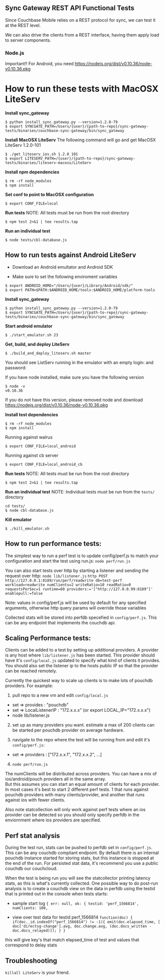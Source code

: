 ## Sync Gateway REST API Functional Tests

Since Couchbase Mobile relies on a REST protocol for sync, we can test it at the REST level.

We can also drive the clients from a REST interface, having them apply load to server components.

### Node.js
Important!! For Android, you need https://nodejs.org/dist/v0.10.36/node-v0.10.36.pkg

# How to run these tests with MacOSX LiteServ

**Install sync_gateway**
```
$ python install_sync_gateway.py --version=1.2.0-79
$ export SYNCGATE_PATH=/Users/{user}/{path-to-repo}/sync-gateway-tests/binaries/couchbase-sync-gateway/bin/sync_gateway
```

**Install MacOSX LiteServ**
The following command will go and get MacOSX LiteServ 1.2.0-101
```
$ ./get_liteserv_ios.sh 1.2.0 101
$ export LITESERV_PATH=/{user}/{path-to-repo}/sync-gateway-tests/binaries/liteserv-macosx/LiteServ
```

**Install npm dependencies**
```
$ rm -rf node_modules
$ npm install
```

**Set conf to point to MacOSX configuration**
```
$ export CONF_FILE=local
```


**Run tests**
NOTE: All tests must be run from the root directory

```
$ npm test 2>&1 | tee results.tap
```

**Run an individual test**

```
$ node tests/cbl-database.js
```

## How to run tests against Android LiteServ

 - Download an Android emultator and Android SDK

- Make sure to set the following enviroment variables
```
$ export ANDROID_HOME="/Users/{user}/Library/Android/sdk/"
$ export PATH=$PATH:$ANDROID_HOME/tools:$ANDROID_HOME/platform-tools
```

**Install sync_gateway**
```
$ python install_sync_gateway.py --version=1.2.0-79
$ export SYNCGATE_PATH=/Users/{user}/{path-to-repo}/sync-gateway-tests/binaries/couchbase-sync-gateway/bin/sync_gateway
```

**Start android emulator**
```
$ ./start_emulator.sh 23
```

**Get, build, and deploy LiteServ**
```
$ ./build_and_deploy_liteserv.sh master
```

You should see ListServ running in the emulator with an empty login: and password:


If you have node installed, make sure you have the following version
```
$ node -v
v0.10.36
```

If you do not have this version, please removed node and download https://nodejs.org/dist/v0.10.36/node-v0.10.36.pkg

**Install test dependencies**

```
$ rm -rf node_modules
$ npm install
```

Running against walrus
```
$ export CONF_FILE=local_android
```
Running against cb server
```
$ export CONF_FILE=local_android_cb
```

**Run tests**
NOTE: All tests must be run from the root directory

```
$ npm test 2>&1 | tee results.tap
```

**Run an individual test**
NOTE: Individual tests must be run from the `tests/` directory

```
cd tests/
$ node cbl-database.js
```

**Kill emulator**
 ```
 $ ./kill_emulator.sh
 ```

## How to run performance tests:

The simplest way to run a perf test is to update config/perf.js to match your configuration and start the test using run.js:
`node perf/run.js`

You can also start tests over http by starting a listener and sending the request over http:
`node lib/listener.js`
`http POST http://127.0.0.1:8189/run/perf/readwrite db=test-perf workload=readwrite numClients=2 writeRatio=10 readRatio=0 requestsPerSec=1 runtime=60 providers:='["http://127.0.0.99:8189"]' enablepull:=false`

Note: values in config/perf.js will be used by default for any specified arguments, otherwise http query params will override those variables

Collected stats will be stored into perfdb specefied in `config/perf.js`.  This can be any endpoint that implements the couchdb api. 

## Scaling Performance tests:
Clients can be added to a test by setting up additional providers.  A provider is any host where `lib/listener.js` has been started.  This provider should have it's `config/local.js` updated to specify what kind of clients it provides.  You should also set the listener ip to the hosts public IP so that the provider can be reached remotely.  

Currently the quickest way to scale up clients is to make lots of pouchdb providers. For example:

1) pull repo to a new vm and edit `config/local.js`
 * set => provides  : "pouchdb"
 * set => LocalListenerIP : "172.x.x.x"    (or export LOCAL_IP="172.x.x.x")
 * node lib/listener.js

2) set up as many providers you want.  estimate a max of 200 clients can be started per pouchdb provider on average hardware.

3) navigate to the repo where the test will be running from and edit it's `config/perf.js`:
 * set => providers : ["172.x.x.1", "172.x.x.2", ...]
 
4) `node perf/run.js`

The numClients will be distributed across providers.  You can have a mix of ios/android/pouch providers all in the same array.  
But this assumes you can start an equal amount of clients for each provider.  In most cases it's best to start 2 different perf tests.
1 that runs against pouchdb providers with many clients/provider, and another that runs against ios with fewer clients.

Also note statcollection will only work against perf tests where an ios provider can be detected so you should only specify perfdb
in the enviornment where ios providers are specified.

## Perf stat analysis
During the test run, stats can be pushed to perfdb set in `config/perf.js`.  This can be any couchdb compliant endpoint.  By default there is an internal pouchdb instance started for storing stats, but this instance is stopped at the end of the run.  For persisted stat data, it's recommend you use a public couchdb our couchcloud.

When the test is being run you will see the statcollector printing latency stats, as this is what's currently collected.  One possible way to do post-run analysis is to create a couchdb view on the data in perfdb using the testid that is printed out in the console when tests starts:

* sample start log
`{ err: null,
  ok:
   { testid: 'perf_1566814',
     numClients: 100,
`

* view over test data for testid perf_1566814
`function(doc) {
   if(doc._id.indexOf("perf_1566814") != -1){
  	emit(doc.elapsed_time, [ doc['directsg-change'].avg, doc.change.avg, (doc.docs_written - doc.docs_relayed)]);
   }
}`

this will give key's that match elapsed_time of test and values that correspond to delay stats


## Troubleshooting

`killall LiteServ` is your friend.

